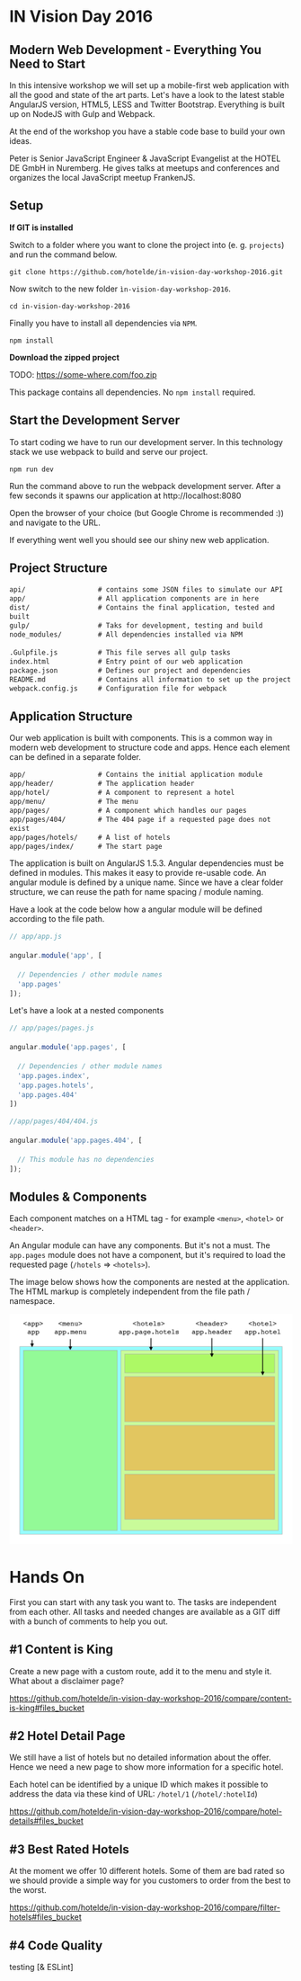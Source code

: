 # IN Vision Day 2016

## Modern Web Development - Everything You Need to Start

In this intensive workshop we will set up a mobile-first web application with
all the good and state of the art parts. Let's have a look to the latest stable
AngularJS version, HTML5, LESS and Twitter Bootstrap. Everything is built up on
NodeJS with Gulp and Webpack.

At the end of the workshop you have a stable code base to build your own ideas.

Peter is Senior JavaScript Engineer & JavaScript Evangelist at the HOTEL DE GmbH in Nuremberg.
He gives talks at meetups and conferences and organizes the local JavaScript meetup FrankenJS.

## Setup

**If GIT is installed**

Switch to a folder where you want to clone the project into (e. g. `projects`) and run the command below.

```
git clone https://github.com/hotelde/in-vision-day-workshop-2016.git
```

Now switch to the new folder `ìn-vision-day-workshop-2016`.

```
cd in-vision-day-workshop-2016
```

Finally you have to install all dependencies via `NPM`.

```
npm install
```

**Download the zipped project**

TODO: https://some-where.com/foo.zip

This package contains all dependencies. No `npm install` required.

## Start the Development Server

To start coding we have to run our development server. In this technology stack we use webpack to build and serve our project.

```
npm run dev
```

Run the command above to run the webpack development server. After a few seconds it spawns our application at http://localhost:8080

Open the browser of your choice (but Google Chrome is recommended :)) and navigate to the URL.

If everything went well you should see our shiny new web application.

## Project Structure

```
api/                  # contains some JSON files to simulate our API
app/                  # All application components are in here
dist/                 # Contains the final application, tested and built
gulp/                 # Taks for development, testing and build
node_modules/         # All dependencies installed via NPM

.Gulpfile.js          # This file serves all gulp tasks
index.html            # Entry point of our web application
package.json          # Defines our project and dependencies
README.md             # Contains all information to set up the project
webpack.config.js     # Configuration file for webpack
```

## Application Structure

Our web application is built with components. This is a common way in modern web
development to structure code and apps. Hence each element can be defined in a
separate folder.

```
app/                  # Contains the initial application module
app/header/           # The application header
app/hotel/            # A component to represent a hotel
app/menu/             # The menu
app/pages/            # A component which handles our pages
app/pages/404/        # The 404 page if a requested page does not exist
app/pages/hotels/     # A list of hotels
app/pages/index/      # The start page
```

The application is built on AngularJS 1.5.3. Angular dependencies must be defined
in modules. This makes it easy to provide re-usable code. An angular module is
defined by a unique name. Since we have a clear folder structure, we can reuse
the path for name spacing / module naming.

Have a look at the code below how a angular module will be defined according to
the file path.

```js
// app/app.js

angular.module('app', [

  // Dependencies / other module names
  'app.pages'
]);
```

Let's have a look at a nested components

```js
// app/pages/pages.js

angular.module('app.pages', [

  // Dependencies / other module names
  'app.pages.index',
  'app.pages.hotels',
  'app.pages.404'
])
```

```js
//app/pages/404/404.js

angular.module('app.pages.404', [

  // This module has no dependencies
]);
```

## Modules & Components

Each component matches on a HTML tag - for example `<menu>`, `<hotel>` or `<header>`.

An Angular module can have any components. But it's not a must. The `app.pages` module does not have a component, but it's required to load the requested page (`/hotels` => `<hotels>`).

The image below shows how the components are nested at the application. The HTML markup is completely independent from the file path / namespace.

<img src="./workshop/components.png" alt="Illustration of nested application components">

# Hands On

First you can start with any task you want to. The tasks are independent from each other. All tasks and needed changes are available as a GIT diff with a bunch of comments to help you out.

## #1 Content is King

Create a new page with a custom route, add it to the menu and style it. What about a disclaimer page?

https://github.com/hotelde/in-vision-day-workshop-2016/compare/content-is-king#files_bucket

## #2 Hotel Detail Page

We still have a list of hotels but no detailed information about the offer. Hence we need a new page to show more information for a specific hotel.

Each hotel can be identified by a unique ID which makes it possible to address the data via these kind of URL: `/hotel/1` (`/hotel/:hotelId`)

https://github.com/hotelde/in-vision-day-workshop-2016/compare/hotel-details#files_bucket

## #3 Best Rated Hotels

At the moment we offer 10 different hotels. Some of them are bad rated so we should provide a simple way for you customers to order from the best to the worst.

https://github.com/hotelde/in-vision-day-workshop-2016/compare/filter-hotels#files_bucket

## #4 Code Quality

testing [& ESLint]
